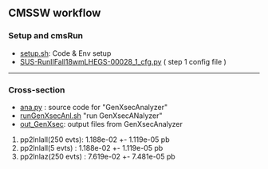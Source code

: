 ## CMSSW workflow 

### Setup and cmsRun
 - [setup.sh](https://github.com/ico1036/WVA_study/tree/master/Sample_Generation/GenSim/out_GenXsec): Code & Env setup  
 - [SUS-RunIIFall18wmLHEGS-00028_1_cfg.py](https://github.com/ico1036/WVA_study/blob/master/Sample_Generation/GenSim/SUS-RunIIFall18wmLHEGS-00028_1_cfg.py) ( step 1 config file )
   
---
### Cross-section
 - [ana.py](https://github.com/ico1036/WVA_study/blob/master/Sample_Generation/GenSim/ana.py) : source code for "GenXsecAnalyzer"
 - [runGenXsecAnl.sh](https://github.com/ico1036/WVA_study/blob/master/Sample_Generation/GenSim/runGenXsecAnl.sh) "run GenXsecANalyzer"
 - [out_GenXsec](https://github.com/ico1036/WVA_study/tree/master/Sample_Generation/GenSim/out_GenXsec): output files from GenXsecAnalyzer
   
 1. pp2lnlall(250 evts): 1.188e-02 +- 1.119e-05 pb
 2. pp2lnlall(5 evts)  : 1.188e-02 +- 1.119e-05 pb
 3. pp2lnlaz(250 evts) : 7.619e-02 +- 7.481e-05 pb  

 
 
